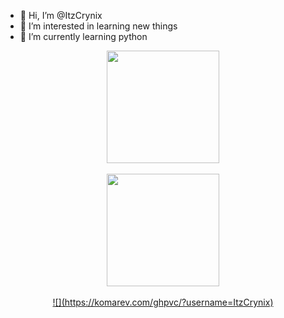 - 👋 Hi, I’m @ItzCrynix
- 👀 I’m interested in learning new things
- 🌱 I’m currently learning python

<div align="center">
  <a href="https://github.com/gizambanini">
  <img height="180em" src="https://github-readme-stats.vercel.app/api?username=ItzCrynix&show_icons=true&theme=tokyonight&include_all_commits=true&count_private=true"/>
  <br/><br/>
  <img height="180em" src="https://github-readme-stats.vercel.app/api/top-langs/?username=ItzCrynix&layout=compact&langs_count=7&theme=tokyonight"/>
  <br/>
</br>
  
<div align="center">
  ![](https://komarev.com/ghpvc/?username=ItzCrynix)
</div>

<!---
ItzCrynix/ItzCrynix is a ✨ special ✨ repository because its `README.md` (this file) appears on your GitHub profile.
You can click the Preview link to take a look at your changes.
--->
